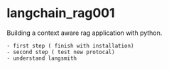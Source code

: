 # langchain_rag001
Building a context aware rag application with python.

    - first step ( finish with installation)
    - second step ( test new protocal)
    - understand langsmith